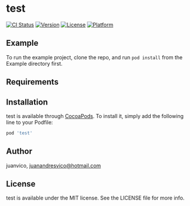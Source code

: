 # test

[![CI Status](https://img.shields.io/travis/juanvico/test.svg?style=flat)](https://travis-ci.org/juanvico/test)
[![Version](https://img.shields.io/cocoapods/v/test.svg?style=flat)](https://cocoapods.org/pods/test)
[![License](https://img.shields.io/cocoapods/l/test.svg?style=flat)](https://cocoapods.org/pods/test)
[![Platform](https://img.shields.io/cocoapods/p/test.svg?style=flat)](https://cocoapods.org/pods/test)

## Example

To run the example project, clone the repo, and run `pod install` from the Example directory first.

## Requirements

## Installation

test is available through [CocoaPods](https://cocoapods.org). To install
it, simply add the following line to your Podfile:

```ruby
pod 'test'
```

## Author

juanvico, juanandresvico@hotmail.com

## License

test is available under the MIT license. See the LICENSE file for more info.
